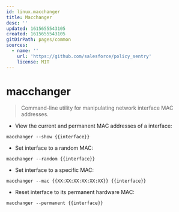 ```yaml
---
id: linux.macchanger
title: Macchanger
desc: ''
updated: 1615655543105
created: 1615655543105
gitDirPath: pages/common
sources:
  - name: ''
    url: 'https://github.com/salesforce/policy_sentry'
    license: MIT
---
```

# macchanger

> Command-line utility for manipulating network interface MAC addresses.

- View the current and permanent MAC addresses of a interface:

`macchanger --show {{interface}}`

- Set interface to a random MAC:

`macchanger --random {{interface}}`

- Set interface to a specific MAC:

`macchanger --mac {{XX:XX:XX:XX:XX:XX}} {{interface}}`

- Reset interface to its permanent hardware MAC:

`macchanger --permanent {{interface}}`

